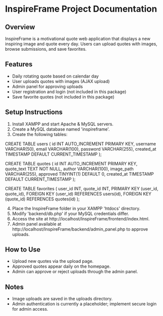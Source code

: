
# InspireFrame Project Documentation

## Overview
InspireFrame is a motivational quote web application that displays a new inspiring image and quote every day. Users can upload quotes with images, browse submissions, and save favorites.

## Features
- Daily rotating quote based on calendar day
- User uploads quotes with images (AJAX upload)
- Admin panel for approving uploads
- User registration and login (not included in this package)
- Save favorite quotes (not included in this package)

## Setup Instructions
1. Install XAMPP and start Apache & MySQL servers.
2. Create a MySQL database named 'inspireframe'.
3. Create the following tables:

CREATE TABLE users (
    id INT AUTO_INCREMENT PRIMARY KEY,
    username VARCHAR(50),
    email VARCHAR(100),
    password VARCHAR(255),
    created_at TIMESTAMP DEFAULT CURRENT_TIMESTAMP
);

CREATE TABLE quotes (
    id INT AUTO_INCREMENT PRIMARY KEY,
    quote_text TEXT NOT NULL,
    author VARCHAR(100),
    image_path VARCHAR(255),
    approved TINYINT(1) DEFAULT 0,
    created_at TIMESTAMP DEFAULT CURRENT_TIMESTAMP
);

CREATE TABLE favorites (
    user_id INT,
    quote_id INT,
    PRIMARY KEY (user_id, quote_id),
    FOREIGN KEY (user_id) REFERENCES users(id),
    FOREIGN KEY (quote_id) REFERENCES quotes(id)
);

4. Place the InspireFrame folder in your XAMPP 'htdocs' directory.
5. Modify 'backend/db.php' if your MySQL credentials differ.
6. Access the site at http://localhost/InspireFrame/frontend/index.html.
7. Admin panel available at http://localhost/InspireFrame/backend/admin_panel.php to approve uploads.

## How to Use
- Upload new quotes via the upload page.
- Approved quotes appear daily on the homepage.
- Admin can approve or reject uploads through the admin panel.

## Notes
- Image uploads are saved in the uploads directory.
- Admin authentication is currently a placeholder; implement secure login for admin access.
